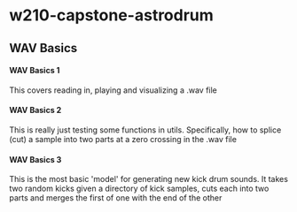 # w210-capstone-astrodrum

## WAV Basics

#### WAV Basics 1
This covers reading in, playing and visualizing a .wav file

#### WAV Basics 2
This is really just testing some functions in utils. Specifically, how to splice (cut) a sample into two parts at a zero crossing in the .wav file

#### WAV Basics 3
This is the most basic 'model' for generating new kick drum sounds. It takes two random kicks given a directory of kick samples, cuts each into two parts and merges the first of one with the end of the other
